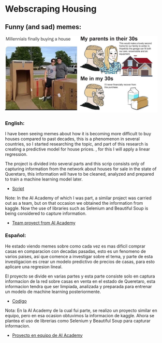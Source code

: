 # Webscraping Housing


## Funny (and sad) memes:

![Skyline](memes_housing.jpg)



### English:

I have been seeing memes about how it is becoming more difficult to buy houses compared to past decades, this is a phenomenon in several countries, so I started researching the topic, and part of this research is creating a predictive model for house prices. , for this I will apply a linear regression.


The project is divided into several parts and this scrip consists only of capturing information from the network about houses for sale in the state of Queretaro, this information will have to be cleaned, analyzed and prepared to train a machine learning model later.

* [Script](https://github.com/GerYar/WebscrapingHousing/blob/main/Housing.ipynb)


Note: In the AI Academy of which I was part, a similar project was carried out as a team, but on that occasion we obtained the information from kaggle. Now the use of libraries such as Selenium and Beautiful Soup is being considered to capture information.

* [Team proyect from AI Academy](https://github.com/hixtape1212/Group1Capstone)



### Español:

He estado viendo memes sobre como cada vez es mas dificil comprar casas en comparacion con decadas pasadas, esto es un fenomeno de varios paises, así que comence a investigar sobre el tema, y parte de esta investigacion es crear un modelo predictivo de precios de casas, para esto aplicare una regresion lineal.


El proyecto se divide en varias partes y esta parte consiste solo en captura informacion de la red sobre casas en venta en el estado de Queretaro, esta informacion tendra que ser limpiada, analizada y preparada para entrenar un modelo de machine learning posteriormente.

* [Codigo](https://github.com/GerYar/WebscrapingHousing/blob/main/Housing.ipynb)


Nota: En la AI Academy de la cual fui parte, se realizo un proyecto similar en equipo, pero en esa ocasion obtuvimos la informacion de kaggle. Ahora se plantea el uso de librerias como Selenium y Beautiful Soup para capturar informacion.

* [Proyecto en equipo de AI Academy](https://github.com/hixtape1212/Group1Capstone)
